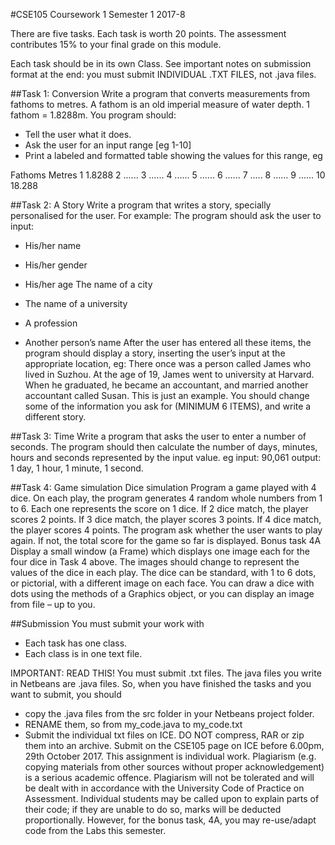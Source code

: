 #CSE105 Coursework 1 Semester 1 2017-8

There are five tasks. Each task is worth 20 points. The assessment contributes 15% to your final grade on this module.

Each task should be in its own Class. See important notes on submission format at the end: you must submit INDIVIDUAL .TXT FILES, not .java files.

##Task 1: Conversion
Write a program that converts measurements from fathoms to metres. A fathom is an old imperial measure of water depth. 1 fathom = 1.8288m.
You program should:
- Tell the user what it does.
- Ask the user for an input range [eg 1-10]
- Print a labeled and formatted table showing the values for this range, eg

Fathoms Metres
1 1.8288
2 ......
3 ......
4 ......
5 ......
6 ......
7 .....
8 ......
9 ......
10 18.288


##Task 2: A Story
Write a program that writes a story, specially personalised for the user.
For example:
The program should ask the user to input:
- His/her name
- His/her gender
- His/her age
 The name of a city
- The name of a university
 
- A profession
- Another person’s name
After the user has entered all these items, the program should display a story, inserting the user’s input at the appropriate location, eg:
There once was a person called James who lived in Suzhou. At the age of 19, James went to university at Harvard. When he graduated, he became an accountant, and married another accountant called Susan.
This is just an example. You should change some of the information you ask for (MINIMUM 6 ITEMS), and write a different story.

##Task 3: Time
Write a program that asks the user to enter a number of seconds. The program should then calculate the number of days, minutes, hours and seconds represented by the input value.
eg
input: 90,061
output: 1 day, 1 hour, 1 minute, 1 second.

##Task 4: Game simulation
Dice simulation
Program a game played with 4 dice.
On each play, the program generates 4 random whole numbers from 1 to 6. Each one represents the score on 1 dice.
If 2 dice match, the player scores 2 points.
If 3 dice match, the player scores 3 points.
If 4 dice match, the player scores 4 points.
The program ask whether the user wants to play again. If not, the total score for the game so far is displayed.
Bonus task 4A
Display a small window (a Frame) which displays one image each for the four dice in Task 4 above. The images should change to represent the values of the dice in each play. The dice can be standard, with 1 to 6 dots, or pictorial, with a different image on each face. You can draw a dice with dots using the methods of a Graphics object, or you can display an image from file – up to you.

##Submission
You must submit your work with
- Each task has one class.
- Each class is in one text file.

IMPORTANT: READ THIS!
You must submit .txt files. The java files you write in Netbeans are .java files. So, when you have finished the tasks and you want to submit, you should
- copy the .java files from the src folder in your Netbeans project folder.
- RENAME them, so from my_code.java
to my_code.txt
- Submit the individual txt files on ICE. DO NOT compress, RAR or zip them into an archive.
Submit on the CSE105 page on ICE before 6.00pm, 29th October 2017.
This assignment is individual work. Plagiarism (e.g. copying materials from other sources without proper acknowledgement) is a serious academic offence. Plagiarism will not be tolerated and will be dealt with in accordance with the University Code of Practice on Assessment. Individual students may be called upon to explain parts of their code; if they are unable to do so, marks will be deducted proportionally. However, for the bonus task, 4A, you may re-use/adapt code from the Labs this semester.

